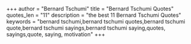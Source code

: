 +++
author = "Bernard Tschumi"
title = "Bernard Tschumi Quotes"
quotes_len = "11"
description = "the best 11 Bernard Tschumi Quotes"
keywords = "bernard tschumi,bernard tschumi quotes,bernard tschumi quote,bernard tschumi sayings,bernard tschumi saying,quotes, sayings,quote, saying, motivation"
+++
